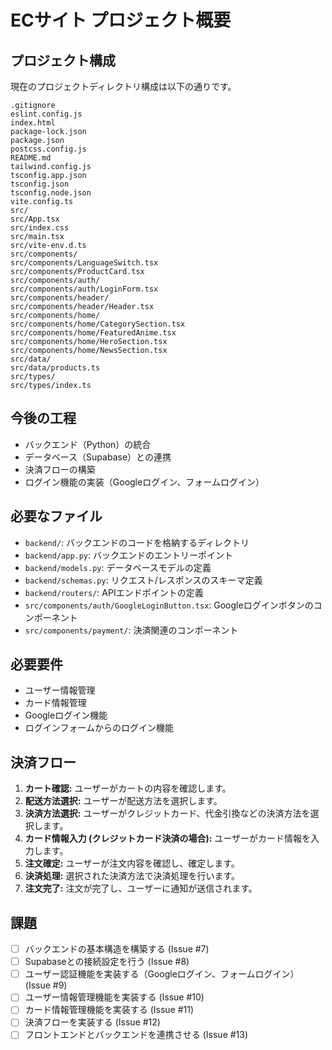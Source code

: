 # ECサイト プロジェクト概要

## プロジェクト構成

現在のプロジェクトディレクトリ構成は以下の通りです。

```
.gitignore
eslint.config.js
index.html
package-lock.json
package.json
postcss.config.js
README.md
tailwind.config.js
tsconfig.app.json
tsconfig.json
tsconfig.node.json
vite.config.ts
src/
src/App.tsx
src/index.css
src/main.tsx
src/vite-env.d.ts
src/components/
src/components/LanguageSwitch.tsx
src/components/ProductCard.tsx
src/components/auth/
src/components/auth/LoginForm.tsx
src/components/header/
src/components/header/Header.tsx
src/components/home/
src/components/home/CategorySection.tsx
src/components/home/FeaturedAnime.tsx
src/components/home/HeroSection.tsx
src/components/home/NewsSection.tsx
src/data/
src/data/products.ts
src/types/
src/types/index.ts
```

## 今後の工程

- バックエンド（Python）の統合
- データベース（Supabase）との連携
- 決済フローの構築
- ログイン機能の実装（Googleログイン、フォームログイン）

## 必要なファイル

- `backend/`: バックエンドのコードを格納するディレクトリ
- `backend/app.py`: バックエンドのエントリーポイント
- `backend/models.py`: データベースモデルの定義
- `backend/schemas.py`: リクエスト/レスポンスのスキーマ定義
- `backend/routers/`: APIエンドポイントの定義
- `src/components/auth/GoogleLoginButton.tsx`: Googleログインボタンのコンポーネント
- `src/components/payment/`: 決済関連のコンポーネント

## 必要要件

- ユーザー情報管理
- カード情報管理
- Googleログイン機能
- ログインフォームからのログイン機能

## 決済フロー

1. **カート確認:** ユーザーがカートの内容を確認します。
2. **配送方法選択:** ユーザーが配送方法を選択します。
3. **決済方法選択:** ユーザーがクレジットカード、代金引換などの決済方法を選択します。
4. **カード情報入力 (クレジットカード決済の場合):** ユーザーがカード情報を入力します。
5. **注文確定:** ユーザーが注文内容を確認し、確定します。
6. **決済処理:** 選択された決済方法で決済処理を行います。
7. **注文完了:** 注文が完了し、ユーザーに通知が送信されます。

## 課題

- [ ] バックエンドの基本構造を構築する (Issue #7)
- [ ] Supabaseとの接続設定を行う (Issue #8)
- [ ] ユーザー認証機能を実装する（Googleログイン、フォームログイン） (Issue #9)
- [ ] ユーザー情報管理機能を実装する (Issue #10)
- [ ] カード情報管理機能を実装する (Issue #11)
- [ ] 決済フローを実装する (Issue #12)
- [ ] フロントエンドとバックエンドを連携させる (Issue #13)
